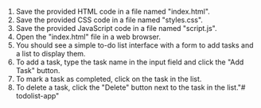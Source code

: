 1. Save the provided HTML code in a file named "index.html".
2. Save the provided CSS code in a file named "styles.css".
3. Save the provided JavaScript code in a file named "script.js".
4. Open the "index.html" file in a web browser.
5. You should see a simple to-do list interface with a form to add tasks and a list to display them.
6. To add a task, type the task name in the input field and click the "Add Task" button.
7. To mark a task as completed, click on the task in the list.
8. To delete a task, click the "Delete" button next to the task in the list."# todolist-app" 
